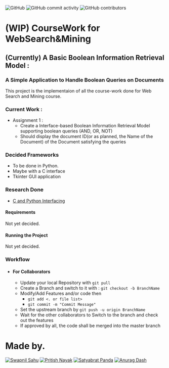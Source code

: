 ![GitHub](https://img.shields.io/github/license/LearningMonkey61/wsm-coursework?style=for-the-badge)
![GitHub commit activity](https://img.shields.io/github/commit-activity/m/LearningMonkey61/wsm-coursework?logo=github&style=for-the-badge)
![GitHub contributors](https://img.shields.io/github/contributors/LearningMonkey61/wsm-coursework?logo=github&style=for-the-badge)



# (WIP) CourseWork for **WebSearch&Mining** 

## (Currently) A Basic Boolean Information Retrieval Model : 
### A Simple Application to Handle Boolean Queries on Documents 

This project is the implementaion of all the course-work done for Web Search and Mining course.

### Current Work : 
 
 - Assignment 1 : 
    -  Create a Interface-based Boolean Information Retrieval Model supporting boolean queries (AND, OR, NOT)
      - Should display the document ID(or as planned, the Name of the Document) of the Document satisfying the queries 

### Decided Frameworks
 - To be done in Python.
 - Maybe with a C interface
 - Tkinter GUI application 

### Research Done 

 - [C and Python Interfacing](https://reptate.readthedocs.io/developers/python_c_interface.html)

#### Requirements

Not yet decided. 

#### Running the Project 

Not yet decided.

### Workflow
 - #### For Collaborators 
   - Update your local Repository with `git pull`
   - Create a Branch and switch to it with :  `git checkout -b BranchName`
   - Modify/Add Features and/or code then 
      - `git add <. or file list> `
      - `git commit -m "Commit Message"`
   - Set the upstream branch by `git push -u origin BranchName`
   - Wait for the other collaborators to Switch to the branch and check out the features 
   - If approved by all, the code shall be merged into the master branch

# Made by. 
   [![Swapnil Sahu](https://img.shields.io/static/v1?label=Contributer&message=Swapnil%20Sahu&color=blue&style=for-the-badge&logo=github "Swapnil Sahu")](https://github.com/LearningMonkey61)
   [![Pritish Nayak](https://img.shields.io/static/v1?label=Contributer&message=Pritish%20Nayak&color=blue&style=for-the-badge&logo=github "Pritish Nayak")](https://github.com/pritish-n)
   [![Satyabrat Panda](https://img.shields.io/static/v1?label=Contributer&message=Satyabrat%20Panda&color=blue&style=for-the-badge&logo=github "Satyabrat Panda")](https://github.com/satyap54)
   [![Anurag Dash](https://img.shields.io/static/v1?label=Contributer&message=Anurag%20Dash&color=blue&style=for-the-badge&logo=github "Anurag Dash")](https://github.com/dash-anurag)

